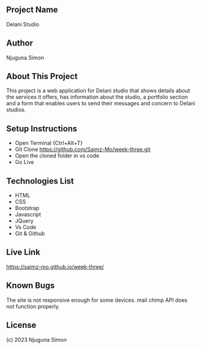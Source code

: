 ## Project Name 

Delani Studio

## Author 

Njuguna Simon 

## About This Project

This project is a web application for Delani studio that shows details about the services it offers, has information about the studio, a portfolio section and a form that enables users to send their messages and concern to Delani studios.

## Setup Instructions

- Open Terminal {Ctrl+Alt+T}
- Git Clone https://github.com/Saimz-Mo/week-three.git
- Open the cloned folder in vs code
- Go Live

## Technologies List

- HTML
- CSS
- Bootstrap
- Javascript
- JQuery
- Vs Code
- Git & Github



## Live Link

https://saimz-mo.github.io/week-three/

## Known Bugs
The site is not responsive enough for some devices.
mail chimp API does not function properly.

## License

(c) 2023 Njuguna Simon